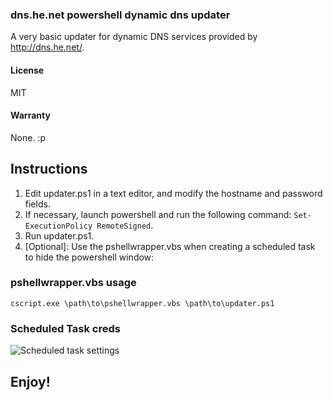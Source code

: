 ### dns.he.net powershell dynamic dns updater

A very basic updater for dynamic DNS services provided by <http://dns.he.net/>.

#### License

MIT

#### Warranty

None. :p

## Instructions

 1. Edit updater.ps1 in a text editor, and modify the hostname and password fields.
 2. If necessary, launch powershell and run the following command: `Set-ExecutionPolicy RemoteSigned`.
 3. Run updater.ps1.
 4. [Optional]: Use the pshellwrapper.vbs when creating a scheduled task to hide the powershell window:
 
### pshellwrapper.vbs usage

    cscript.exe \path\to\pshellwrapper.vbs \path\to\updater.ps1

### Scheduled Task creds

![Scheduled task settings](https://raw.githubusercontent.com/bennettp123/dns.he.net-updater/master/doc/schedtask-sample1.png)

## Enjoy!
